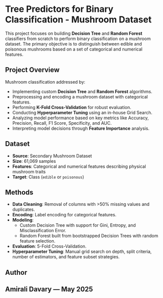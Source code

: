 # Tree Predictors for Binary Classification - Mushroom Dataset

This project focuses on building **Decision Tree** and **Random Forest** classifiers from scratch to perform binary classification on a mushroom dataset. The primary objective is to distinguish between edible and poisonous mushrooms based on a set of categorical and numerical features.

## Project Overview

Mushroom classification addressed by:

- Implementing custom **Decision Tree** and **Random Forest** algorithms.
- Preprocessing and encoding a mushroom dataset with categorical features.
- Performing **K-Fold Cross-Validation** for robust evaluation.
- Conducting **Hyperparameter Tuning** using an in-house Grid Search.
- Analyzing model performance based on key metrics like Accuracy, Precision, Recall, F1 Score, Specificity, and AUC.
- Interpreting model decisions through **Feature Importance** analysis.

## Dataset

- **Source**: Secondary Mushroom Dataset
- **Size**: 61,069 samples
- **Features**: Categorical and numerical features describing physical mushroom traits
- **Target**: Class (`edible` or `poisonous`)

## Methods

- **Data Cleaning**: Removal of columns with >50% missing values and duplicates.
- **Encoding**: Label encoding for categorical features.
- **Modeling**:
  - Custom Decision Tree with support for Gini, Entropy, and Misclassification Error.
  - Random Forest built from bootstrapped Decision Trees with random feature selection.
- **Evaluation**: 5-Fold Cross-Validation.
- **Hyperparameter Tuning**: Manual grid search on depth, split criteria, number of estimators, and feature subset strategies.

## Author

Amirali Davary — May 2025
---
